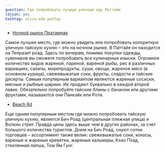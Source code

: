 ```yaml
---
question: Где попробовать лучшую уличную еду Паттайи
ldjson: yes
hashtag: ulica-eda-pattay
---
```


* [Ночной рынок Пратамнак](https://maps.app.goo.gl/andtS3A7rzjJpsANA)

Самое лучшее место, где можно увидеть или попробовать колоритную уличную тайскую кухню – это на ночном рынке. В Паттайе он находится на Тепразит роад. Здесь по вечерам, помимо покупки одежды, сувениров вы сможете попробовать все кулинарные изыски. Огромное количество видов жареной, пареной, вареной рыбы, рис в различных вариациях, салаты, морепродукты, суши, овощи, жареное мясо (в основном курица), свежевыжатые соки, фрукты, сладости и тайские десерты.
Самым популярным вариантом являются жареные сосиски, мясные и рыбные шарики. Их продают буквально в каждой второй лавке. Обязательно попробуйте тайские блины с бананом или другими фруктами, называются они Панкэйк или Роти.  

* [Beach Rd](https://maps.app.goo.gl/zTbxyQnrBc5ZRcvY6)

Еще одним популярным местом где можно попробовать тайскую уличную кухню, является Бич Роад (центральная пляжная улица) и Волкин стрит. Правда цены здесь выше чем в других районах, за счет большого количества туристов. Днем на Бич Роад, снуют сотни торговцев – ассортимент также велик: свежевыжатые соки, кокосы, вареные и жареные креветки, жареные кальмары, Кхао Пхад, стеклянная лапша, Том Ям Гунг.
